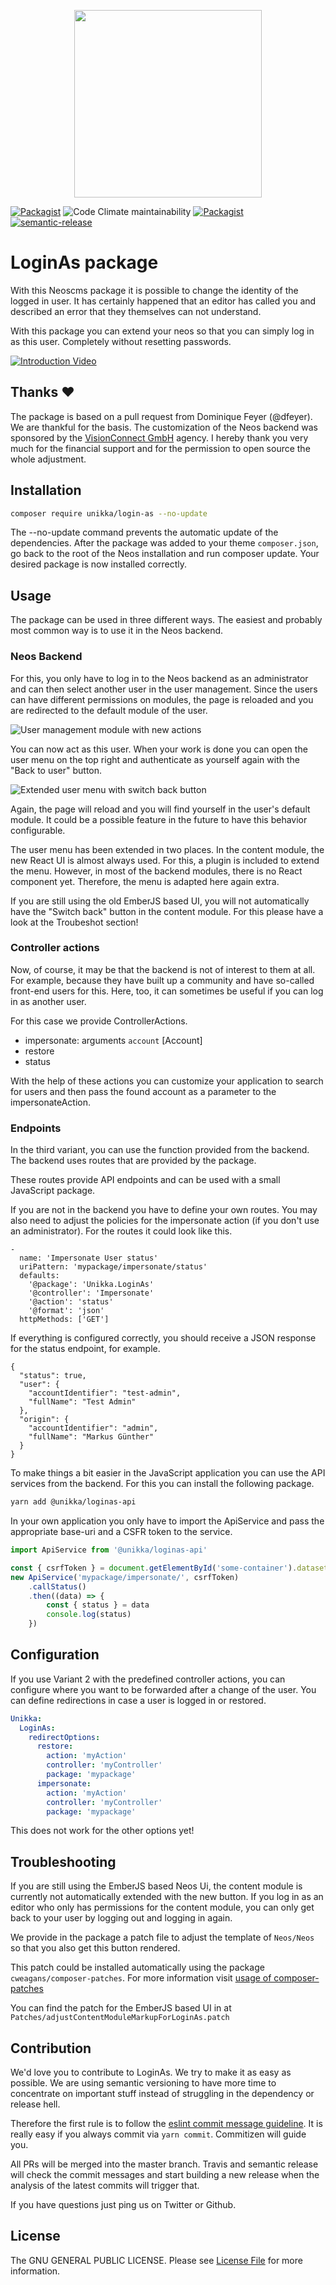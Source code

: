 <p align="center">
  <img src="https://cdn.jsdelivr.net/gh/unikka/unikka.de/src/assets/unikka_with_background.svg" width="300" />
</p>

[![Packagist](https://img.shields.io/packagist/l/unikka/login-as.svg?style=flat-square)](https://packagist.org/packages/unikka/login-as)
![Code Climate maintainability](https://img.shields.io/codeclimate/maintainability-percentage/Unikka/login-as)
[![Packagist](https://img.shields.io/packagist/v/unikka/login-as.svg?style=flat-square)](https://packagist.org/packages/unikka/login-as)
[![semantic-release](https://img.shields.io/badge/%20%20%F0%9F%93%A6%F0%9F%9A%80-semantic--release-e10079.svg)](https://github.com/semantic-release/semantic-release)

# LoginAs package 

With this Neoscms package it is possible to change the identity of the logged in user. It has certainly happened that an editor has called you and described an error that they themselves can not understand.

With this package you can extend your neos so that you can simply log in as this user. Completely without resetting passwords.

[![Introduction Video](http://img.youtube.com/vi/_wV3OCYOqPs/0.jpg)](http://www.youtube.com/watch?v=_wV3OCYOqPs "UNIKKA LoginAs")


## Thanks :heart:

The package is based on a pull request from Dominique Feyer (@dfeyer). We are thankful for the basis.
The customization of the Neos backend was sponsored by the [VisionConnect GmbH](https://www.visionconnect.de/) agency. I hereby thank you very much for the financial support and for the permission to open source the whole adjustment.

## Installation

```bash
composer require unikka/login-as --no-update
```

The --no-update command prevents the automatic update of the dependencies. After the package was added to your theme `composer.json`, go back to the root of the Neos installation and run composer update. Your desired package is now installed correctly.

## Usage

The package can be used in three different ways. The easiest and probably most common way is to use it in the Neos backend. 

### Neos Backend

For this, you only have to log in to the Neos backend as an administrator and can then select another user in the user management. Since the users can have different permissions on modules, the page is reloaded and you are redirected to the default module of the user.


![User management module with new actions](https://user-images.githubusercontent.com/1014126/110189031-1ddbe100-7e1e-11eb-8d24-7ac4ca8dd0aa.png)


You can now act as this user. When your work is done you can open the user menu on the top right and authenticate as yourself again with the "Back to user" button.


![Extended user menu with switch back button](https://user-images.githubusercontent.com/1014126/110189033-1fa5a480-7e1e-11eb-95de-db14520e3065.png)

Again, the page will reload and you will find yourself in the user's default module. It could be a possible feature in the future to have this behavior configurable.

The user menu has been extended in two places. In the content module, the new React UI is almost always used. For this, a plugin is included to extend the menu. However, in most of the backend modules, there is no React component yet. Therefore, the menu is adapted here again extra.

If you are still using the old EmberJS based UI, you will not automatically have the "Switch back" button in the content module. For this please have a look at the Troubeshot section!

### Controller actions

Now, of course, it may be that the backend is not of interest to them at all. For example, because they have built up a community and have so-called front-end users for this. Here, too, it can sometimes be useful if you can log in as another user.

For this case we provide ControllerActions.

* impersonate: arguments `account` [Account]
* restore
* status

With the help of these actions you can customize your application to search for users and then pass the found account as a parameter to the impersonateAction.

### Endpoints

In the third variant, you can use the function provided from the backend. The backend uses routes that are provided by the package.

These routes provide API endpoints and can be used with a small JavaScript package.

If you are not in the backend you have to define your own routes. You may also need to adjust the policies for the impersonate action (if you don't use an administrator). For the routes it could look like this.

```
-
  name: 'Impersonate User status'
  uriPattern: 'mypackage/impersonate/status'
  defaults:
    '@package': 'Unikka.LoginAs'
    '@controller': 'Impersonate'
    '@action': 'status'
    '@format': 'json'
  httpMethods: ['GET']
```

If everything is configured correctly, you should receive a JSON response for the status endpoint, for example.

```
{
  "status": true,
  "user": {
    "accountIdentifier": "test-admin",
    "fullName": "Test Admin"
  },
  "origin": {
    "accountIdentifier": "admin",
    "fullName": "Markus Günther"
  }
}
```

To make things a bit easier in the JavaScript application you can use the API services from the backend. For this you can install the following package.

```bash
yarn add @unikka/loginas-api
```

In your own application you only have to import the ApiService and pass the appropriate base-uri and a CSFR token to the service.

```javascript
import ApiService from '@unikka/loginas-api'

const { csrfToken } = document.getElementById('some-container').dataset
new ApiService('mypackage/impersonate/', csrfToken)
    .callStatus()
    .then((data) => {
        const { status } = data
        console.log(status)
    })
```


## Configuration

If you use Variant 2 with the predefined controller actions, you can configure where you want to be forwarded after a change of the user. You can define redirections in case a user is logged in or restored.

```yaml
Unikka:
  LoginAs:
    redirectOptions:
      restore:
        action: 'myAction'
        controller: 'myController'
        package: 'mypackage'
      impersonate:
        action: 'myAction'
        controller: 'myController'
        package: 'mypackage'
```

This does not work for the other options yet!

## Troubleshooting

If you are still using the EmberJS based Neos Ui, the content module is currently not automatically extended with the new button. If you log in as an editor who only has permissions for the content module, you can only get back to your user by logging out and logging in again.

We provide in the package a patch file to adjust the template of `Neos/Neos` so that you also get this button rendered.

This patch could be installed automatically using the package `cweagans/composer-patches`.
For more information visit [usage of composer-patches](https://github.com/cweagans/composer-patches#usage)

You can find the patch for the EmberJS based UI in at `Patches/adjustContentModuleMarkupForLoginAs.patch`
## Contribution

We'd love you to contribute to LoginAs. We try to make it as easy as possible.
We are using semantic versioning to have more time to concentrate on important stuff
instead of struggling in the dependency or release hell.

Therefore the first rule is to follow the [eslint commit message guideline](https://github.com/conventional-changelog-archived-repos/conventional-changelog-eslint/blob/master/convention.md).
It is really easy if you always commit via `yarn commit`. Commitizen will guide you.

All PRs will be merged into the master branch. Travis and semantic release will check the commit messages and start
building a new release when the analysis of the latest commits will trigger that.

If you have questions just ping us on Twitter or Github.

## License

The GNU GENERAL PUBLIC LICENSE. Please see [License File](LICENSE) for more information.
